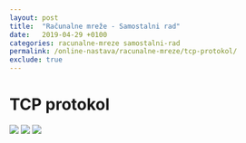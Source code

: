 ```yaml
---
layout: post
title:  "Računalne mreže - Samostalni rad"
date:   2019-04-29 +0100
categories: racunalne-mreze samostalni-rad
permalink: /online-nastava/racunalne-mreze/tcp-protokol/
exclude: true
---
```


# TCP protokol

<img src="https://drive.google.com/uc?export=view&id=1Tvt3cLJbNyU110c-_1euwSKxSmmjBWFp">
<img src="https://drive.google.com/uc?export=view&id=1U-o0h2u5ay_xr5u5VbfLlt4czF_6tnhC">
<img src="https://drive.google.com/uc?export=view&id=1U-xYrPgNl4KDBXeIDvsdbKK3A9grBRuE">